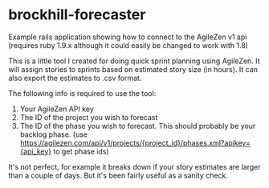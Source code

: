brockhill-forecaster
====================

Example rails application showing how to connect to the AgileZen v1 api (requires ruby 1.9.x although it could easily be changed to work with 1.8)

This is a little tool I created for doing quick sprint planning using AgileZen. It will assign stories to sprints based on estimated story size (in hours).
It can also export the estimates to .csv format.

The following info is required to use the tool:

1. Your AgileZen API key
2. The ID of the project you wish to forecast
3. The ID of the phase you wish to forecast. This should probably be your backlog phase. (use https://agilezen.com/api/v1/projects/{project_id}/phases.xml?apikey={api_key} to get phase ids)

It's not perfect, for example it breaks down if your story estimates are larger than a couple of days. But it's been fairly useful as a sanity check.

